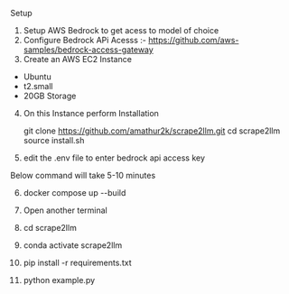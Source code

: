 Setup
1) Setup AWS Bedrock to get acess to model of choice
2) Configure Bedrock APi Acesss :- https://github.com/aws-samples/bedrock-access-gateway
3) Create an AWS EC2 Instance
 - Ubuntu
 - t2.small
 - 20GB Storage

4) On this Instance perform Installation
   
   git clone https://github.com/amathur2k/scrape2llm.git
   cd scrape2llm
   source install.sh

5) edit the .env file to enter bedrock api access key
   
Below command will take 5-10 minutes 

6)  docker compose up --build

7)  Open another terminal
8)  cd scrape2llm
9)  conda activate scrape2llm
10) pip install -r requirements.txt  
12)  python example.py
